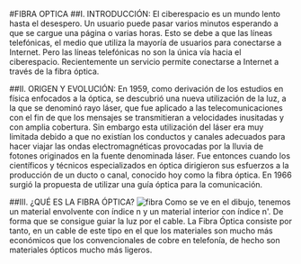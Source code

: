 #FIBRA OPTICA
##I. INTRODUCCIÓN:
   El ciberespacio es un mundo lento hasta el desespero. Un usuario puede pasar varios minutos esperando a que se cargue una página
   o varias horas. Esto se debe a que las líneas telefónicas, el medio que utiliza la mayoría de usuarios para conectarse a Internet.
   Pero las líneas telefónicas no son la única vía hacia el ciberespacio. Recientemente un servicio permite conectarse a Internet a 
   través de la fibra óptica.

##II. ORIGEN Y EVOLUCIÓN:
   En 1959, como derivación de los estudios en física enfocados a la óptica, se descubrió una nueva utilización de la luz, a la que 
   se denominó rayo láser, que fue aplicado a las telecomunicaciones con el fin de que los mensajes se transmitieran a velocidades 
   inusitadas y con amplia cobertura.
   Sin embargo esta utilización del láser era muy limitada debido a que no existían los conductos y canales adecuados para hacer 
   viajar las ondas electromagnéticas provocadas por la lluvia de fotones originados en la fuente denominada láser.
   Fue entonces cuando los científicos y técnicos especializados en óptica dirigieron sus esfuerzos a la producción de un ducto 
   o canal, conocido hoy como la fibra óptica. En 1966 surgió la propuesta de utilizar una guía óptica para la comunicación.

##III. ¿QUÉ ES LA FIBRA ÓPTICA?
   ![fibra](/imagenes/fibra.png "fibra")
   Como se ve en el dibujo, tenemos un material envolvente con índice n y un material interior con índice n'. De forma que se consigue
   guiar la luz por el cable. La Fibra Óptica consiste por tanto, en un cable de este tipo en el que los materiales son mucho más
   económicos que los convencionales de cobre en telefonía, de hecho son materiales ópticos mucho más ligeros.
